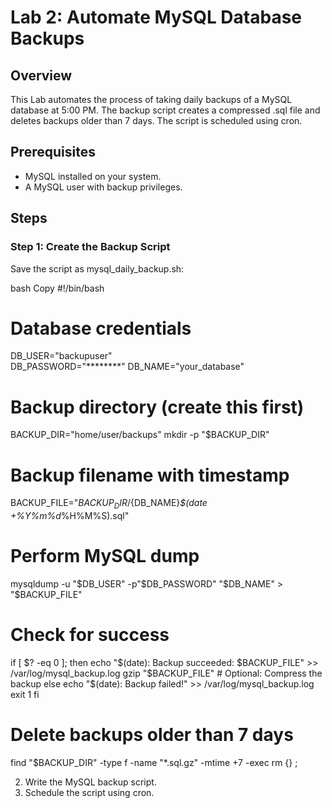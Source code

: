 # Lab 2: Automate MySQL Database Backups

## Overview
This Lab automates the process of taking daily backups of a MySQL database at 5:00 PM. The backup script creates a compressed .sql file and deletes backups older than 7 days. The script is scheduled using cron.

## Prerequisites
- MySQL installed on your system.
- A MySQL user with backup privileges.

## Steps
### Step 1: Create the Backup Script
Save the script as mysql_daily_backup.sh:

bash
Copy
#!/bin/bash

# Database credentials
DB_USER="backupuser"        
DB_PASSWORD="********" 
DB_NAME="your_database"      

# Backup directory (create this first)
BACKUP_DIR="home/user/backups"
mkdir -p "$BACKUP_DIR"

# Backup filename with timestamp
BACKUP_FILE="$BACKUP_DIR/${DB_NAME}_$(date +%Y%m%d_%H%M%S).sql"

# Perform MySQL dump
mysqldump -u "$DB_USER" -p"$DB_PASSWORD" "$DB_NAME" > "$BACKUP_FILE"

# Check for success
if [ $? -eq 0 ]; then
    echo "$(date): Backup succeeded: $BACKUP_FILE" >> /var/log/mysql_backup.log
    gzip "$BACKUP_FILE"  # Optional: Compress the backup
else
    echo "$(date): Backup failed!" >> /var/log/mysql_backup.log
    exit 1
fi

# Delete backups older than 7 days
find "$BACKUP_DIR" -type f -name "*.sql.gz" -mtime +7 -exec rm {} \;

2. Write the MySQL backup script.
3. Schedule the script using cron.


